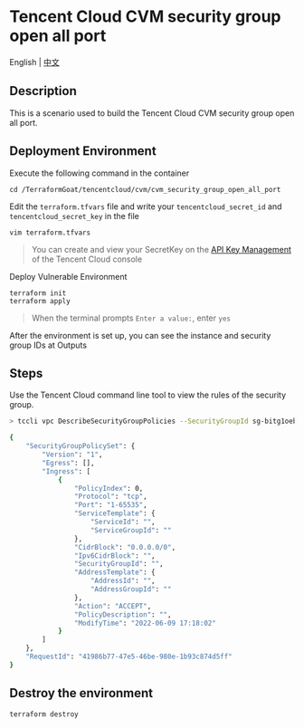 # Tencent Cloud CVM security group open all port

English | [中文](./README_CN.md)

## Description

This is a scenario used to build the Tencent Cloud CVM security group open all port.

## Deployment Environment

Execute the following command in the container

```shell
cd /TerraformGoat/tencentcloud/cvm/cvm_security_group_open_all_port
```

Edit the `terraform.tfvars` file and write your `tencentcloud_secret_id` and `tencentcloud_secret_key` in the file

```shell
vim terraform.tfvars
```

> You can create and view your SecretKey on the [API Key Management](https://console.cloud.tencent.com/cam/capi) of the Tencent Cloud console

Deploy Vulnerable Environment

```shell
terraform init
terraform apply
```

> When the terminal prompts `Enter a value:`, enter `yes`

After the environment is set up, you can see the instance and security group IDs at Outputs

## Steps

Use the Tencent Cloud command line tool to view the rules of the security group.

```bash
> tccli vpc DescribeSecurityGroupPolicies --SecurityGroupId sg-bitg1oeb

{
    "SecurityGroupPolicySet": {
        "Version": "1",
        "Egress": [],
        "Ingress": [
            {
                "PolicyIndex": 0,
                "Protocol": "tcp",
                "Port": "1-65535",
                "ServiceTemplate": {
                    "ServiceId": "",
                    "ServiceGroupId": ""
                },
                "CidrBlock": "0.0.0.0/0",
                "Ipv6CidrBlock": "",
                "SecurityGroupId": "",
                "AddressTemplate": {
                    "AddressId": "",
                    "AddressGroupId": ""
                },
                "Action": "ACCEPT",
                "PolicyDescription": "",
                "ModifyTime": "2022-06-09 17:18:02"
            }
        ]
    },
    "RequestId": "41986b77-47e5-46be-980e-1b93c874d5ff"
}
```

## Destroy the environment

```shell
terraform destroy
```

